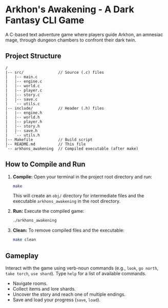# Arkhon's Awakening - A Dark Fantasy CLI Game

A C-based text adventure game where players guide Arkhon, an amnesiac mage, through dungeon chambers to confront their dark twin.

## Project Structure

```
/
|-- src/               // Source (.c) files
|   |-- main.c
|   |-- engine.c
|   |-- world.c
|   |-- player.c
|   |-- story.c
|   |-- save.c
|   `-- utils.c
|-- include/           // Header (.h) files
|   |-- engine.h
|   |-- world.h
|   |-- player.h
|   |-- story.h
|   |-- save.h
|   `-- utils.h
|-- Makefile           // Build script
|-- README.md          // This file
`-- arkhons_awakening  // Compiled executable (after make)
```

## How to Compile and Run

1.  **Compile:**
    Open your terminal in the project root directory and run:
    ```sh
    make
    ```
    This will create an `obj/` directory for intermediate files and the executable `arkhons_awakening` in the root directory.

2.  **Run:**
    Execute the compiled game:
    ```sh
    ./arkhons_awakening
    ```

3.  **Clean:**
    To remove compiled files and the executable:
    ```sh
    make clean
    ```

## Gameplay

Interact with the game using verb-noun commands (e.g., `look`, `go north`, `take torch`, `use shard`).
Type `help` for a list of available commands.

- Navigate rooms.
- Collect items and lore shards.
- Uncover the story and reach one of multiple endings.
- Save and load your progress (`save`, `load`).
